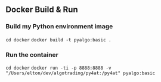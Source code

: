 
## Docker Build & Run

### Build my Python environment image
`cd docker`
`docker build -t pyalgo:basic .`

### Run the container
`cd docker`
`docker run -ti -p 8888:8888 -v "/Users/elton/dev/algotrading/py4at:/py4at" pyalgo:basic`


